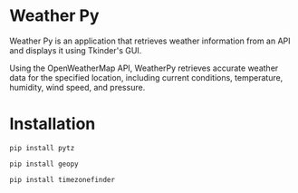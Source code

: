 # Weather Py

Weather Py is an application that retrieves weather information from an API and displays it using Tkinder's GUI.

Using the OpenWeatherMap API, WeatherPy retrieves accurate weather data for the specified location, including current conditions, temperature, humidity, wind speed, and pressure.




# Installation


```
pip install pytz 
```
```
pip install geopy
```
```
pip install timezonefinder 
```
